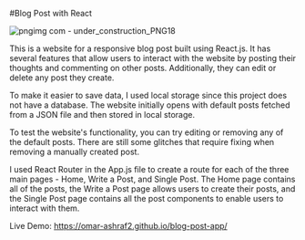 #Blog Post with React

![pngimg com - under_construction_PNG18](https://github.com/omar-ashraf2/blog-post-app/assets/47781859/493369c5-dbab-4e8b-a1b4-1c1654eca5eb)


This is a website for a responsive blog post built using React.js. It has several features that allow users to interact with the website by posting their thoughts and commenting on other posts. Additionally, they can edit or delete any post they create.

To make it easier to save data, I used local storage since this project does not have a database. The website initially opens with default posts fetched from a JSON file and then stored in local storage.

To test the website's functionality, you can try editing or removing any of the default posts. There are still some glitches that require fixing when removing a manually created post.

I used React Router in the App.js file to create a route for each of the three main pages - Home, Write a Post, and Single Post. The Home page contains all of the posts, the Write a Post page allows users to create their posts, and the Single Post page contains all the post components to enable users to interact with them.

Live Demo: https://omar-ashraf2.github.io/blog-post-app/

